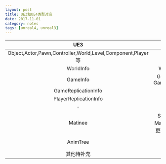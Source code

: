 ```yaml
---
layout: post
title: UE3和UE4类型对应
date: 2017-11-01
category: notes
tags: [unreal4, unreal3]
---
```


| UE3       | UE4       |  
| :-----:   | :-----:   |   
| Object,Actor,Pawn,Controller,World,Level,Component,Player等    | 一致    |  
| WorldInfo | WorldSetting |
| GameInfo  | GameMode(or GameModeBase)     |
| GameReplicationInfo | GameState |
| PlayerReplicationInfo | PlayerState |
| - | Character |
| Matinee | Sequencer(有Matinee但是已不更新逐渐在弃置) |
| AnimTree | Animation Blueprint |
| 其他待补充 | - |